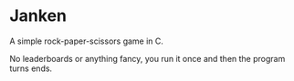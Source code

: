 # Janken
A simple rock-paper-scissors game in C.

No leaderboards or anything fancy, you run it once and then the program turns ends.
